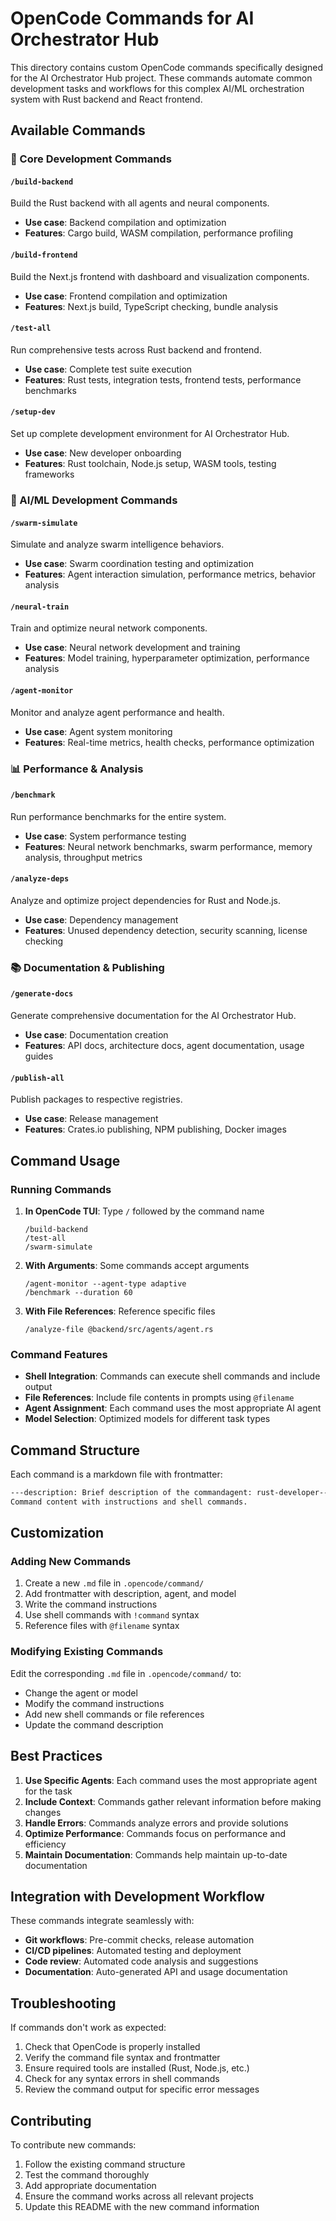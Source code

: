 # OpenCode Commands for AI Orchestrator Hub

This directory contains custom OpenCode commands specifically designed for the AI Orchestrator Hub project. These commands automate common development tasks and workflows for this complex AI/ML orchestration system with Rust backend and React frontend.

## Available Commands

### 🚀 Core Development Commands

#### `/build-backend`

Build the Rust backend with all agents and neural components.

- **Use case**: Backend compilation and optimization
- **Features**: Cargo build, WASM compilation, performance profiling

#### `/build-frontend`

Build the Next.js frontend with dashboard and visualization components.

- **Use case**: Frontend compilation and optimization
- **Features**: Next.js build, TypeScript checking, bundle analysis

#### `/test-all`

Run comprehensive tests across Rust backend and frontend.

- **Use case**: Complete test suite execution
- **Features**: Rust tests, integration tests, frontend tests, performance benchmarks

#### `/setup-dev`

Set up complete development environment for AI Orchestrator Hub.

- **Use case**: New developer onboarding
- **Features**: Rust toolchain, Node.js setup, WASM tools, testing frameworks

### 🧠 AI/ML Development Commands

#### `/swarm-simulate`

Simulate and analyze swarm intelligence behaviors.

- **Use case**: Swarm coordination testing and optimization
- **Features**: Agent interaction simulation, performance metrics, behavior analysis

#### `/neural-train`

Train and optimize neural network components.

- **Use case**: Neural network development and training
- **Features**: Model training, hyperparameter optimization, performance analysis

#### `/agent-monitor`

Monitor and analyze agent performance and health.

- **Use case**: Agent system monitoring
- **Features**: Real-time metrics, health checks, performance optimization

### 📊 Performance & Analysis

#### `/benchmark`

Run performance benchmarks for the entire system.

- **Use case**: System performance testing
- **Features**: Neural network benchmarks, swarm performance, memory analysis, throughput metrics

#### `/analyze-deps`

Analyze and optimize project dependencies for Rust and Node.js.

- **Use case**: Dependency management
- **Features**: Unused dependency detection, security scanning, license checking

### 📚 Documentation & Publishing

#### `/generate-docs`

Generate comprehensive documentation for the AI Orchestrator Hub.

- **Use case**: Documentation creation
- **Features**: API docs, architecture docs, agent documentation, usage guides

#### `/publish-all`

Publish packages to respective registries.

- **Use case**: Release management
- **Features**: Crates.io publishing, NPM publishing, Docker images

## Command Usage

### Running Commands

1. **In OpenCode TUI**: Type `/` followed by the command name

   ```
   /build-backend
   /test-all
   /swarm-simulate
   ```

2. **With Arguments**: Some commands accept arguments

   ```
   /agent-monitor --agent-type adaptive
   /benchmark --duration 60
   ```

3. **With File References**: Reference specific files
   ```
   /analyze-file @backend/src/agents/agent.rs
   ```

### Command Features

- **Shell Integration**: Commands can execute shell commands and include output
- **File References**: Include file contents in prompts using `@filename`
- **Agent Assignment**: Each command uses the most appropriate AI agent
- **Model Selection**: Optimized models for different task types

## Command Structure

Each command is a markdown file with frontmatter:

```markdown
---description: Brief description of the commandagent: rust-developer---
Command content with instructions and shell commands.
```

## Customization

### Adding New Commands

1. Create a new `.md` file in `.opencode/command/`
2. Add frontmatter with description, agent, and model
3. Write the command instructions
4. Use shell commands with `!command` syntax
5. Reference files with `@filename` syntax

### Modifying Existing Commands

Edit the corresponding `.md` file in `.opencode/command/` to:

- Change the agent or model
- Modify the command instructions
- Add new shell commands or file references
- Update the command description

## Best Practices

1. **Use Specific Agents**: Each command uses the most appropriate agent for the task
2. **Include Context**: Commands gather relevant information before making changes
3. **Handle Errors**: Commands analyze errors and provide solutions
4. **Optimize Performance**: Commands focus on performance and efficiency
5. **Maintain Documentation**: Commands help maintain up-to-date documentation

## Integration with Development Workflow

These commands integrate seamlessly with:

- **Git workflows**: Pre-commit checks, release automation
- **CI/CD pipelines**: Automated testing and deployment
- **Code review**: Automated code analysis and suggestions
- **Documentation**: Auto-generated API and usage documentation

## Troubleshooting

If commands don't work as expected:

1. Check that OpenCode is properly installed
2. Verify the command file syntax and frontmatter
3. Ensure required tools are installed (Rust, Node.js, etc.)
4. Check for any syntax errors in shell commands
5. Review the command output for specific error messages

## Contributing

To contribute new commands:

1. Follow the existing command structure
2. Test the command thoroughly
3. Add appropriate documentation
4. Ensure the command works across all relevant projects
5. Update this README with the new command information